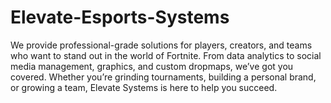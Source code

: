 # Elevate-Esports-Systems
We provide professional-grade solutions for players, creators, and teams who want to stand out in the world of Fortnite. From data analytics to social media management, graphics, and custom dropmaps, we’ve got you covered. Whether you’re grinding tournaments, building a personal brand, or growing a team, Elevate Systems is here to help you succeed.
